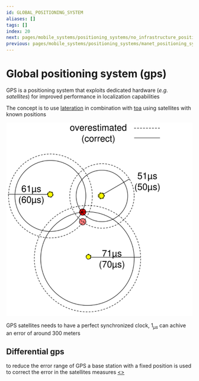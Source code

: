 ```yaml
---
id: GLOBAL_POSITIONING_SYSTEM
aliases: []
tags: []
index: 20
next: pages/mobile_systems/positioning_systems/no_infrastructure_positioning_systems.md
previous: pages/mobile_systems/positioning_systems/manet_positioning_systems.md
---
```


# Global positioning system (gps)

GPS is a positioning system that exploits dedicated hardware (*e.g. satellites*) for improved performance in localization capabilities

The concept is to use [lateration](pages/mobile_systems/positioning_systems/base_techniques.md#lateration) in combination with [toa](pages/mobile_systems/positioning_systems/base_techniques.md) using satellites with known positions

![](assets/mobile_systems/Pasted%20image%2020240608190728.png)

GPS satellites needs to have a perfect synchronized clock, $1_{\mu s}$ can achive an error of around 300 meters

## Differential gps

to reduce the error range of GPS a base station with a fixed position is used to correct the error in the satellites measures
[<](pages/mobile_systems/positioning_systems/manet_positioning_systems.md)[>](pages/mobile_systems/positioning_systems/no_infrastructure_positioning_systems.md)
